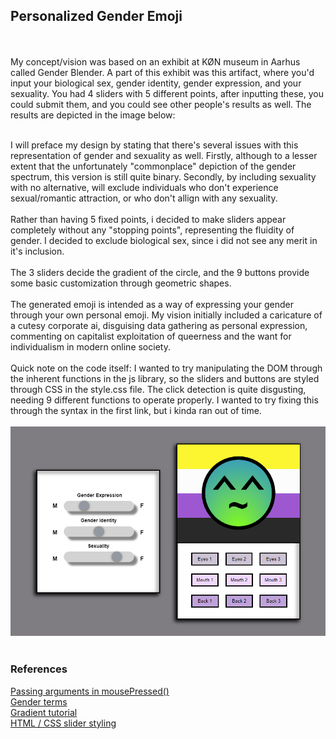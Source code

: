 ## Personalized Gender Emoji
<br> <br>
My concept/vision was based on an exhibit at KØN museum in Aarhus called Gender Blender. A part of this exhibit was this artifact, where you'd input your biological sex, gender identity, gender expression, and your sexuality. You had 4 sliders with 5 different points, after inputting these, you could submit them, and you could see other people's results as well. The results are depicted in the image below:
<br> <br>

I will preface my design by stating that there's several issues with this representation of gender and sexuality as well. Firstly, although to a lesser extent that the unfortunately "commonplace" depiction of the gender spectrum, this version is still quite binary. Secondly, by including sexuality with no alternative, will exclude individuals who don't experience sexual/romantic attraction, or who don't allign with any sexuality. 
<br> <br>
Rather than having 5 fixed points, i decided to make sliders appear completely without any "stopping points", representing the fluidity of gender. I decided to exclude biological sex, since i did not see any merit in it's inclusion. 
<br> <br>
The 3 sliders decide the gradient of the circle, and the 9 buttons provide some basic customization through geometric shapes. 
<br> <br>
The generated emoji is intended as a way of expressing your gender through your own personal emoji. My vision initially included a caricature of a cutesy corporate ai, disguising data gathering as personal expression, commenting on capitalist exploitation of queerness and the want for individualism in modern online society. 
<br> <br>
Quick note on the code itself: I wanted to try manipulating the DOM through the inherent functions in the js library, so the sliders and buttons are styled through CSS in the style.css file. The click detection is quite disgusting, needing 9 different functions to operate properly. I wanted to try fixing this through the syntax in the first link, but i kinda ran out of time. 
<br> <br>
![This image depicts my gender as an example](genderemojiex.png "My gender emoji")
<br> <br>
### **References**
[Passing arguments in mousePressed()](https://stackoverflow.com/questions/35680778/p5js-button-mousepressed-calls-function-arguments)
<br>
[Gender terms](https://myhealth.alberta.ca/Alberta/Pages/gender-ID-expression-LGBTQ.aspx)
<br>
[Gradient tutorial](https://www.youtube.com/watch?v=-MUOweQ6wac)
<br>
[HTML / CSS slider styling](https://www.w3schools.com/howto/howto_js_rangeslider.asp)


